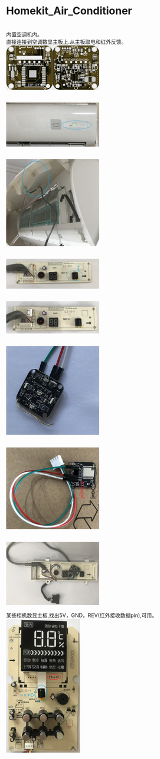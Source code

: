 # Homekit_Air_Conditioner
<br>内置空调机内。
<br>直接连接到空调数显主板上.从主板取电和红外反馈。
<br><img src="/image/AC_IR_Homekit_Inside_3.0_0402.jpg"  width="50%"/>

<br><img src="/image/IMG_2002.JPG" width="50%"/>

<br><img src="/image/IMG_2003.JPG"  width="50%"/>

<br><img src="/image/IMG_2004.jpg"  width="50%"/>

<br><img src="/image/IMG_2007.jpg"  width="50%"/>

<br><img src="/image/IMG_2029.jpg"  width="50%"/>

<br><img src="/image/IMG_2030.jpg"  width="50%"/>

<br><img src="/image/IMG_2031.JPG"  width="50%"/>

某些柜机数显主板,找出5V，GND，REV(红外接收数据pin),可用。
<br><img src="/image/IMG_2005.JPG"  width="200"/>
